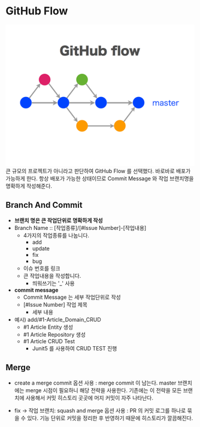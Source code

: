# GitHub Flow
![img.png](github-flow.png)
 큰 규모의 프로젝트가 아니라고 판단하여 GitHub Flow 를 선택했다. 바로바로 배포가 가능하게 한다.
항상 배포가 가능한 상태이므로 Commit Message 와 작업 브랜치명을 명확하게 작성해준다.

## Branch And Commit

 - **브랜치 명은 큰 작업단위로 명확하게 작성**
 - Branch Name :: [작업종류]/[#Issue Number]-[작업내용] 
   - 4가지의 작업종류를 나눕니다.
     - add
     - update
     - fix
     - bug
   - 이슈 번호를 링크
   - 큰 작업내용을 작성합니다.
     - 띄워쓰기는 '_' 사용
 - **commit message**
   - Commit Message 는 세부 작업단위로 작성
   - [#Issue Number] 작업 제목
     - 세부 내용
 - 예시) add/#1-Article_Domain_CRUD
   - #1 Article Entity 생성
   - #1 Article Repository 생성
   - #1 Article CRUD Test
     - Junit5 를 사용하여 CRUD TEST 진행

## Merge

- create a merge commit 옵션 사용
   : merge commit 이 남는다. master 브랜치에는 merge 시점이 필요하니 해당 전략을 사용한다. 
기존에는 이 전략을 모든 브랜치에 사용해서 커밋 히스토리 곳곳에 머지 커밋이 자주 나타난다.

- fix → 작업 브랜치: squash and merge 옵션 사용
    : PR 의 커밋 로그를 하나로 묶을 수 있다. 기능 단위로 커밋을 정리한 후 반영하기 때문에
  히스토리가 깔끔해진다.
